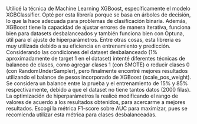Utilicé la técnica de Machine Learning XGBoost, específicamente el modelo XGBClassifier. Opté por esta librería porque se basa en árboles de decisión, lo que la hace adecuada para problemas de clasificación binaria. Además, XGBoost tiene la capacidad de ajustar errores de manera iterativa, funciona bien para datasets desbalanceados y también funciona bien con Optuna, útil para el ajuste de hiperparámetros. Entre otras cosas, esta libreria es muy utilizada debido a su eficiencia en entrenamiento y predicción.
Considerando las condiciones del dataset desbalanceado (1% aproximadamente de target 1 en el dataset) intenté diferentes técnicas de balanceo de clases, como agregar clases 1 (con SMOTE) o reducir clases 0 (con RandomUnderSampler), pero finalmente encontré mejores resultados utilizando el balance de pesos incorporado de XGBoost (scale_pos_weight).
Se  considera un balance entre la prueba y el entrenamiento de 15% y 85% respectivamente, debido a que el dataset no tiene tantos datos (2000 filas).
La optimización de hiperparámetros la realicé modificando el rango de valores de acuerdo a los resultados obtenidos, para acercarme a mejores resultados.
Escogí la métrica F1-score sobre AUC para maximizar, pues se recomienda utilizar esta métrica para clases desbalanceadas.

